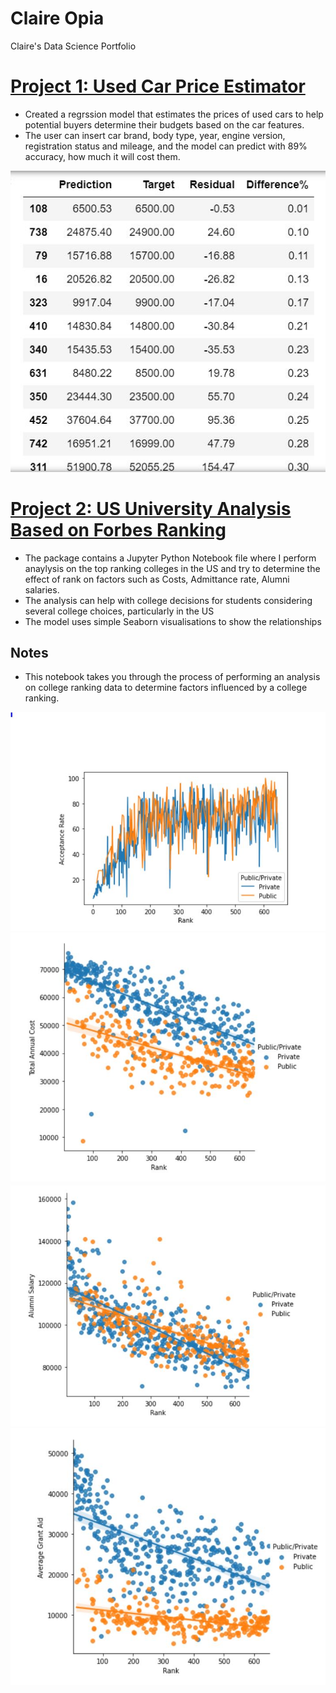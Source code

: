 # Claire Opia
Claire's Data Science Portfolio

# [Project 1: Used Car Price Estimator](https://github.com/claireon/Used-Car-Pricing-Model) 
* Created a regrssion model that estimates the prices of used cars to help potential buyers determine their budgets based on the car features.
* The user can insert car brand, body type, year, engine version, registration status and mileage, and the model can predict with 89% accuracy, how much it will cost them.

![target and prediction comparison](/Images/Used%20car%20pricing%20comparison.JPG)



# [Project 2: US University Analysis Based on Forbes Ranking](https://github.com/claireon/Analysis-of-Top-American-Colleges) 
- The package contains a Jupyter Python Notebook file where I perform anaylysis on the top ranking colleges in the US and try to determine the effect of rank on factors such as Costs, Admittance rate, Alumni salaries.
- The analysis can help with college decisions for students considering several college choices, particularly in the US
- The model uses simple Seaborn visualisations to show the relationships

## Notes
- This notebook takes you through the process of performing an analysis on college ranking data to determine factors influenced by a college ranking.

![rank and acceptance rate](/Images/Capture.JPG) ![rank and annual cost](/Images/Capture2.JPG) ![rank and alumni salary](/Images/Capture3.JPG) ![rank and grant aid](/Images/Capture4.JPG)
